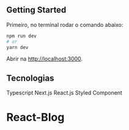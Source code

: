 ## Getting Started

Primeiro, no terminal rodar o comando abaixo:

```bash
npm run dev
# or
yarn dev
```

Abrir na [http://localhost:3000](http://localhost:3000).

## Tecnologias

Typescript
Next.js
React.js
Styled Component
# React-Blog
